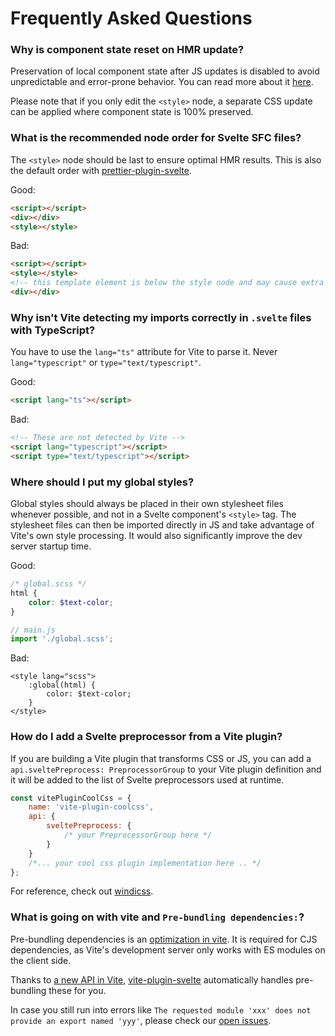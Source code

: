 # Frequently Asked Questions

### Why is component state reset on HMR update?

Preservation of local component state after JS updates is disabled to avoid unpredictable and error-prone behavior. You can read more about it [here](https://github.com/rixo/svelte-hmr#preservation-of-local-state).

Please note that if you only edit the `<style>` node, a separate CSS update can be applied where component state is 100% preserved.

### What is the recommended node order for Svelte SFC files?

The `<style>` node should be last to ensure optimal HMR results. This is also the default order with [prettier-plugin-svelte](https://github.com/sveltejs/prettier-plugin-svelte).

Good:

```html
<script></script>
<div></div>
<style></style>
```

Bad:

```html
<script></script>
<style></style>
<!-- this template element is below the style node and may cause extra HMR updates -->
<div></div>
```

### Why isn't Vite detecting my imports correctly in `.svelte` files with TypeScript?

You have to use the `lang="ts"` attribute for Vite to parse it. Never `lang="typescript"` or `type="text/typescript"`.

Good:

```html
<script lang="ts"></script>
```

Bad:

```html
<!-- These are not detected by Vite -->
<script lang="typescript"></script>
<script type="text/typescript"></script>
```

### Where should I put my global styles?

Global styles should always be placed in their own stylesheet files whenever possible, and not in a Svelte component's `<style>` tag. The stylesheet files can then be imported directly in JS and take advantage of Vite's own style processing. It would also significantly improve the dev server startup time.

Good:

```scss
/* global.scss */
html {
	color: $text-color;
}
```

```js
// main.js
import './global.scss';
```

Bad:

```svelte
<style lang="scss">
	:global(html) {
		color: $text-color;
	}
</style>
```

### How do I add a Svelte preprocessor from a Vite plugin?

If you are building a Vite plugin that transforms CSS or JS, you can add a `api.sveltePreprocess: PreprocessorGroup` to your Vite plugin definition and it will be added to the list of Svelte preprocessors used at runtime.

```js
const vitePluginCoolCss = {
	name: 'vite-plugin-coolcss',
	api: {
		sveltePreprocess: {
			/* your PreprocessorGroup here */
		}
	}
	/*... your cool css plugin implementation here .. */
};
```

For reference, check out [windicss](https://github.com/windicss/vite-plugin-windicss/blob/517eca0cebc879d931c6578a08accadfb112157c/packages/vite-plugin-windicss/src/index.ts#L167).

### What is going on with vite and `Pre-bundling dependencies:`?

Pre-bundling dependencies is an [optimization in vite](https://vitejs.dev/guide/dep-pre-bundling.html).
It is required for CJS dependencies, as Vite's development server only works with ES modules on the client side.

Thanks to [a new API in Vite](https://github.com/vitejs/vite/pull/4634), [vite-plugin-svelte](https://github.com/sveltejs/vite-plugin-svelte/pull/157) automatically handles pre-bundling these for you.

In case you still run into errors like `The requested module 'xxx' does not provide an export named 'yyy'`, please check our [open issues](https://github.com/sveltejs/vite-plugin-svelte/issues).

